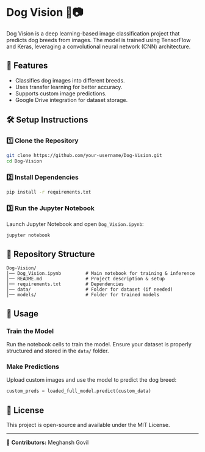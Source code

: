 # Dog Vision 🐶📷

Dog Vision is a deep learning-based image classification project that predicts dog breeds from images. The model is trained using TensorFlow and Keras, leveraging a convolutional neural network (CNN) architecture.

## 📌 Features

- Classifies dog images into different breeds.
- Uses transfer learning for better accuracy.
- Supports custom image predictions.
- Google Drive integration for dataset storage.

## 🛠 Setup Instructions

### 1️⃣ Clone the Repository

```sh
git clone https://github.com/your-username/Dog-Vision.git
cd Dog-Vision
```

### 2️⃣ Install Dependencies

```sh
pip install -r requirements.txt
```

### 3️⃣ Run the Jupyter Notebook

Launch Jupyter Notebook and open `Dog_Vision.ipynb`:

```sh
jupyter notebook
```

## 📂 Repository Structure

```
Dog-Vision/
│── Dog_Vision.ipynb         # Main notebook for training & inference
│── README.md                # Project description & setup
│── requirements.txt         # Dependencies
│── data/                    # Folder for dataset (if needed)
│── models/                  # Folder for trained models
```

## 🚀 Usage

### Train the Model

Run the notebook cells to train the model. Ensure your dataset is properly structured and stored in the `data/` folder.

### Make Predictions

Upload custom images and use the model to predict the dog breed:

```python
custom_preds = loaded_full_model.predict(custom_data)
```

## 📜 License

This project is open-source and available under the MIT License.

---

🔗 **Contributors:** Meghansh Govil

